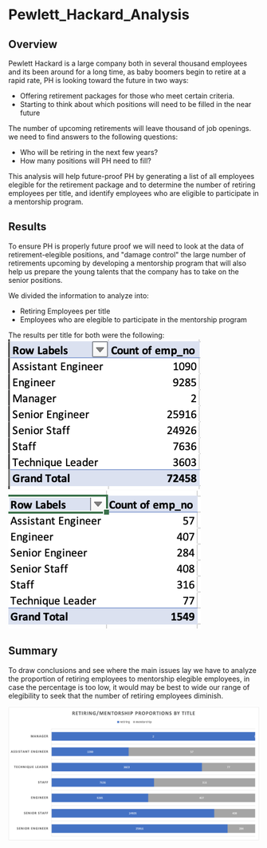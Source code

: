 # Pewlett_Hackard_Analysis

## Overview
Pewlett Hackard is a large company both in several thousand employees and its been around for a long time, as baby boomers begin to retire at a rapid rate, PH is looking toward the future in two ways:
- Offering retirement packages for those who meet certain criteria.
- Starting to think about which positions will need to be filled in the near future

The number of upcoming retirements will leave thousand of job openings. we need to find answers to the following questions:
- Who will be retiring in the next few years?
- How many positions will PH need to fill?

This analysis will help future-proof PH by generating a list of all employees elegible for the retirement package and to determine the number of retiring employees per title, and identify employees who are eligible to participate in a mentorship program.

## Results

To ensure PH is properly future proof we will need to look at the data of retirement-elegible positions, and "damage control" the large number of retirements upcoming by developing a mentorship program that will also help us prepare the young talents that the company has to take on the senior positions.

We divided the information to analyze into:
- Retiring Employees per title
- Employees who are elegible to participate in the mentorship program

The results per title for both were the following:
![retiring](https://github.com/carloshgalvan95/Pewlett_Hackard_Analysis/blob/main/resources/retirement_titles.png)
![mentorship](https://github.com/carloshgalvan95/Pewlett_Hackard_Analysis/blob/main/resources/mentorship_titles.png)

## Summary

To draw conclusions and see where the main issues lay we have to analyze the proportion of retiring employees to mentorship elegible employees, in case the percentage is too low, it would may be best to wide our range of elegibility to seek that the number of retiring employees diminish.

![mentorship_retiring](https://github.com/carloshgalvan95/Pewlett_Hackard_Analysis/blob/main/resources/retirement_mentorship.png)

